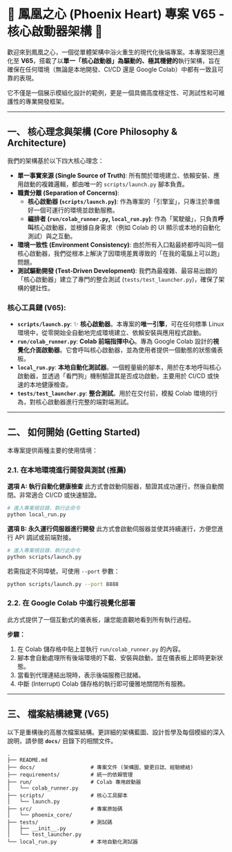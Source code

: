 # 🚀 鳳凰之心 (Phoenix Heart) 專案 V65 - 核心啟動器架構 🚀

歡迎來到鳳凰之心，一個從單體架構中浴火重生的現代化後端專案。本專案現已進化至 **V65**，搭載了以**單一「核心啟動器」為驅動的、極其穩健的**執行架構，旨在確保在任何環境（無論是本地開發、CI/CD 還是 Google Colab）中都有一致且可靠的表現。

它不僅是一個展示模組化設計的範例，更是一個具備高度穩定性、可測試性和可維護性的專業開發框架。

---

## 一、 核心理念與架構 (Core Philosophy & Architecture)

我們的架構基於以下四大核心理念：

- **單一事實來源 (Single Source of Truth)**: 所有關於環境建立、依賴安裝、應用啟動的複雜邏輯，都由唯一的 `scripts/launch.py` 腳本負責。
- **職責分離 (Separation of Concerns)**:
    - **核心啟動器 (`scripts/launch.py`)**: 作為專案的「引擎室」，只專注於準備好一個可運行的環境並啟動服務。
    - **編排者 (`run/colab_runner.py`, `local_run.py`)**: 作為「駕駛艙」，只負責**呼叫**核心啟動器，並根據自身需求（例如 Colab 的 UI 顯示或本地的自動化測試）與之互動。
- **環境一致性 (Environment Consistency)**: 由於所有入口點最終都呼叫同一個核心啟動器，我們從根本上解決了因環境差異導致的「在我的電腦上可以跑」問題。
- **測試驅動開發 (Test-Driven Development)**: 我們為最複雜、最容易出錯的「核心啟動器」建立了專門的整合測試 (`tests/test_launcher.py`)，確保了架構的健壯性。

### 核心工具鏈 (V65):

- **`scripts/launch.py`**: ✨ **核心啟動器**。本專案的**唯一引擎**，可在任何標準 Linux 環境中，從零開始全自動地完成環境建立、依賴安裝與應用程式啟動。
- **`run/colab_runner.py`**: **Colab 前端指揮中心**。專為 Google Colab 設計的**視覺化介面啟動器**。它會呼叫核心啟動器，並為使用者提供一個動態的狀態儀表板。
- **`local_run.py`**: **本地自動化測試器**。一個輕量級的腳本，用於在本地呼叫核心啟動器，並透過「看門狗」機制驗證其是否成功啟動，主要用於 CI/CD 或快速的本地健康檢查。
- **`tests/test_launcher.py`**: **整合測試**。用於在交付前，模擬 Colab 環境的行為，對核心啟動器進行完整的端對端測試。

---

## 二、 如何開始 (Getting Started)

本專案提供兩種主要的使用情境：

### 2.1. 在本地環境進行開發與測試 (推薦)

**選項 A: 執行自動化健康檢查**
此方式會啟動伺服器，驗證其成功運行，然後自動關閉。非常適合 CI/CD 或快速驗證。

```bash
# 進入專案根目錄，執行此命令
python local_run.py
```

**選項 B: 永久運行伺服器進行開發**
此方式會啟動伺服器並使其持續運行，方便您進行 API 調試或前端對接。

```bash
# 進入專案根目錄，執行此命令
python scripts/launch.py
```
若需指定不同埠號，可使用 `--port` 參數：
```bash
python scripts/launch.py --port 8888
```

### 2.2. 在 Google Colab 中進行視覺化部署

此方式提供了一個互動式的儀表板，讓您能直觀地看到所有執行過程。

**步驟：**
1.  在 Colab 儲存格中貼上並執行 `run/colab_runner.py` 的內容。
2.  腳本會自動處理所有後端環境的下載、安裝與啟動，並在儀表板上即時更新狀態。
3.  當看到代理連結出現時，表示後端服務已就緒。
4.  中斷 (Interrupt) Colab 儲存格的執行即可優雅地關閉所有服務。

---

## 三、 檔案結構總覽 (V65)

以下是重構後的高層次檔案結構。更詳細的架構藍圖、設計哲學及每個模組的深入說明，請參閱 **`docs/`** 目錄下的相關文件。

```
.
├── README.md
├── docs/                  # 專案文件 (架構圖、變更日誌、經驗總結)
├── requirements/          # 統一的依賴管理
├── run/                   # Colab 專用啟動器
│   └── colab_runner.py
├── scripts/               # 核心工具腳本
│   └── launch.py
├── src/                   # 專案原始碼
│   └── phoenix_core/
├── tests/                 # 測試碼
│   ├── __init__.py
│   └── test_launcher.py
└── local_run.py           # 本地自動化測試器
```
